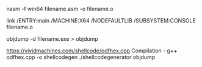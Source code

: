 nasm -f win64 filename.asm -o filename.o

link /ENTRY:main /MACHINE:X64 /NODEFAULTLIB /SUBSYSTEM:CONSOLE filename.o

objdump -d filename.exe > objdump

https://vividmachines.com/shellcode/odfhex.cpp
Compilation - g++ odfhex.cpp -o shellcodegen
./shellcodegenerator objdump
